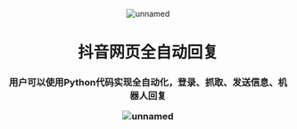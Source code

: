 <p align="center"><img src="https://github.com/user-attachments/assets/b69b1067-018b-42fd-9562-a7c2998e4dca" alt="unnamed"></p>

<h1 align="center">抖音网页全自动回复</h1>

<h3 align="center">用户可以使用Python代码实现全自动化，登录、抓取、发送信息、机器人回复

![unnamed](https://github.com/user-attachments/assets/b69b1067-018b-42fd-9562-a7c2998e4dca)
